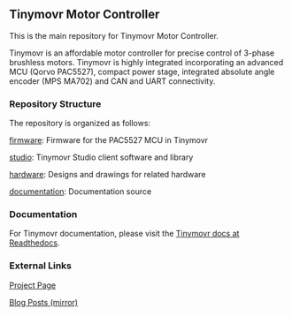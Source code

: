 ## Tinymovr Motor Controller

This is the main repository for Tinymovr Motor Controller.

Tinymovr is an affordable motor controller for precise control of 3-phase brushless motors. Tinymovr is highly integrated incorporating an advanced MCU (Qorvo PAC5527), compact power stage, integrated absolute angle encoder (MPS MA702) and CAN and UART connectivity. 

### Repository Structure

The repository is organized as follows:

[firmware](./firmware/): Firmware for the PAC5527 MCU in Tinymovr

[studio](./studio/): Tinymovr Studio client software and library

[hardware](./hardware): Designs and drawings for related hardware

[documentation](./docs): Documentation source

### Documentation

For Tinymovr documentation, please visit the [Tinymovr docs at Readthedocs](https://tinymovr.readthedocs.io).

### External Links

[Project Page](https://hackaday.io/project/168650-tinymovr-motor-controller)

[Blog Posts (mirror)](https://backyardrobotics.eu/tag/tinymovr/)

